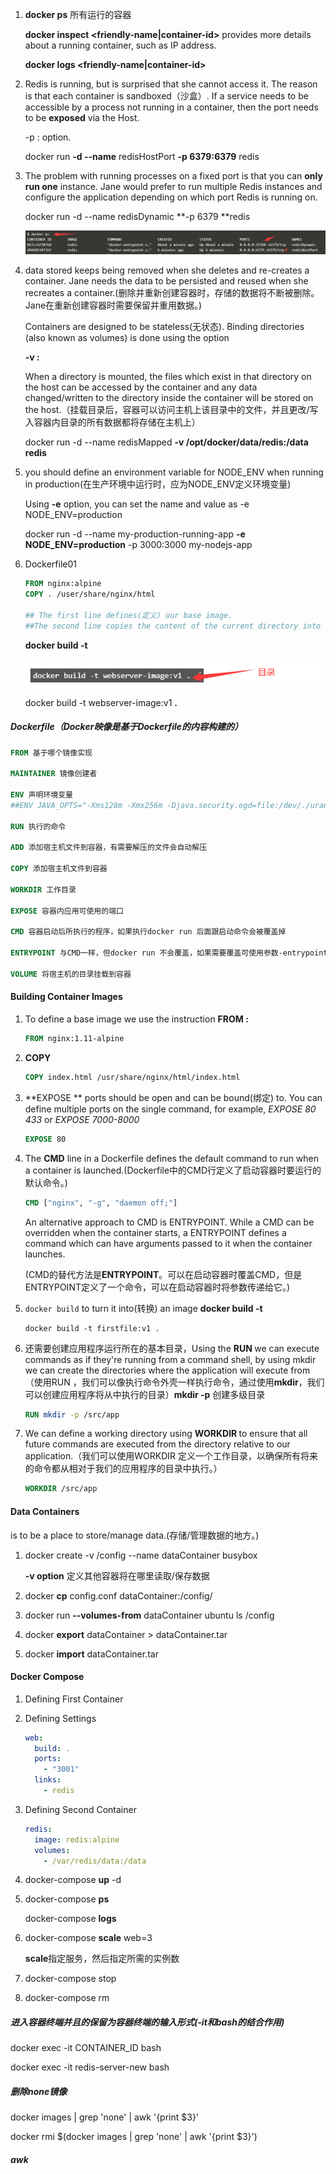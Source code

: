 1. **docker ps**	所有运行的容器

   **docker inspect <friendly-name|container-id>**   provides more details about a running container, such as IP address.

   **docker logs <friendly-name|container-id>**

2. Redis is running, but is surprised that she cannot access it. The reason is that each container is sandboxed（沙盒）. If a service needs to be accessible by a process not running in a container, then the port needs to be **exposed** via the Host.

   -p <host-port>:<container-port> option.

   docker run **-d --name** redisHostPort **-p 6379:6379** redis

3. The problem with running processes on a fixed port is that you can **only run one** instance. Jane would prefer to run multiple Redis instances and configure the application depending on which port Redis is running on.

   docker run -d --name redisDynamic **-p 6379 **redis

   ![](docker.assets/image-20210125142740890.png)

4. data stored keeps being removed when she deletes and re-creates a container. Jane needs the data to be persisted and reused when she recreates a container.(删除并重新创建容器时，存储的数据将不断被删除。 Jane在重新创建容器时需要保留并重用数据。)

   Containers are designed to be stateless(无状态). Binding directories (also known as volumes) is done using the option 

   **-v <host-dir>:<container-dir>**

   When a directory is mounted, the files which exist in that directory on the host can be accessed by the container and any data changed/written to the directory inside the container will be stored on the host.（挂载目录后，容器可以访问主机上该目录中的文件，并且更改/写入容器内目录的所有数据都将存储在主机上）

   docker run -d  --name redisMapped **-v /opt/docker/data/redis:/data redis**

5. you should define an environment variable for NODE_ENV when running in production(在生产环境中运行时，应为NODE_ENV定义环境变量)

   Using **-e** option, you can set the name and value as -e NODE_ENV=production

   docker run -d --name my-production-running-app **-e NODE_ENV=production** -p 3000:3000 my-nodejs-app

6. Dockerfile01

   ```dockerfile
   FROM nginx:alpine
   COPY . /user/share/nginx/html
   
   ## The first line defines(定义) our base image. 
   ##The second line copies the content of the current directory into a particular location inside the container.（将当前目录的内容复制到容器内的特定位置。）
   ```

   **docker build -t <build-directory>**

   ![](docker.assets/image-20210125150706707.png)

   docker build -t webserver-image:v1 **.**

##### Dockerfile（Docker映像是基于Dockerfile的内容构建的）

```dockerfile
FROM 基于哪个镜像实现

MAINTAINER 镜像创建者

ENV 声明环境变量
##ENV JAVA_OPTS="-Xms128m -Xmx256m -Djava.security.egd=file:/dev/./urandom"

RUN 执行的命令

ADD 添加宿主机文件到容器，有需要解压的文件会自动解压

COPY 添加宿主机文件到容器

WORKDIR 工作目录

EXPOSE 容器内应用可使用的端口

CMD 容器启动后所执行的程序，如果执行docker run 后面跟启动命令会被覆盖掉

ENTRYPOINT 与CMD一样，但docker run 不会覆盖，如果需要覆盖可使用参数-entrypoint来覆盖

VOLUME 将宿主机的目录挂载到容器
```

#### Building Container Images

1. To define a base image we use the instruction **FROM <image-name>:<tag>**

   ```dockerfile
   FROM nginx:1.11-alpine
   ```

2. **COPY <src> <dest>**

   ```dockerfile
   COPY index.html /usr/share/nginx/html/index.html
   ```

3. **EXPOSE <port> ** ports should be open and can be bound(绑定) to. You can define multiple ports on the single command, for example, *EXPOSE 80 433* or *EXPOSE 7000-8000*

   ```dockerfile
   EXPOSE 80
   ```

4. The **CMD** line in a Dockerfile defines the default command to run when a container is launched.(Dockerfile中的CMD行定义了启动容器时要运行的默认命令。)

   ```dockerfile
   CMD ["nginx", "-g", "daemon off;"]
   ```

   An alternative approach to CMD is ENTRYPOINT. While a CMD can be overridden when the container starts, a ENTRYPOINT defines a command which can have arguments passed to it when the container launches.

   (CMD的替代方法是**ENTRYPOINT**。可以在启动容器时覆盖CMD，但是ENTRYPOINT定义了一个命令，可以在启动容器时将参数传递给它。)

5. `docker build` to turn it into(转换) an image **docker build -t <build-directory>**

   ```docker
   docker build -t firstfile:v1 .
   ```

6. 还需要创建应用程序运行所在的基本目录，Using the **RUN <command>** we can execute commands as if they're running from a command shell, by using mkdir we can create the directories where the application will execute from（使用RUN <command>，我们可以像执行命令外壳一样执行命令，通过使用**mkdir**，我们可以创建应用程序将从中执行的目录）**mkdir -p** 创建多级目录

   ```dockerfile
   RUN mkdir -p /src/app
   ```

7. We can define a working directory using **WORKDIR <directory>** to ensure that all future commands are executed from the directory relative to our application.（我们可以使用WORKDIR <directory>定义一个工作目录，以确保所有将来的命令都从相对于我们的应用程序的目录中执行。）

   ```dockerfile
   WORKDIR /src/app
   ```

#### Data Containers

is to be a place to store/manage data.(存储/管理数据的地方。)

1. docker create -v /config --name dataContainer busybox

   **-v option** 定义其他容器将在哪里读取/保存数据

2. docker **cp** config.conf dataContainer:/config/

3. docker run **--volumes-from** dataContainer ubuntu ls /config

4. docker **export** dataContainer > dataContainer.tar

5. docker **import** dataContainer.tar

#### Docker Compose

1. Defining First Container

2. Defining Settings

   ```yaml
   web:
     build: .
     ports:
       - "3001"
     links:
       - redis
   ```

3. Defining Second Container

   ```yaml
   redis:
     image: redis:alpine
     volumes:
       - /var/redis/data:/data
   ```

4. docker-compose **up** -d

5. docker-compose **ps**

   docker-compose **logs**

6. docker-compose **scale** web=3

   **scale**指定服务，然后指定所需的实例数

7. docker-compose stop

8. docker-compose rm

##### 进入容器终端并且的保留为容器终端的输入形式(-it和bash的结合作用)

docker exec -it  CONTAINER_ID   bash

docker exec -it redis-server-new bash

##### 删除none镜像

docker images | grep 'none' | awk  '{print $3}'

docker rmi $(docker images | grep 'none' | awk  '{print $3}')

##### awk
